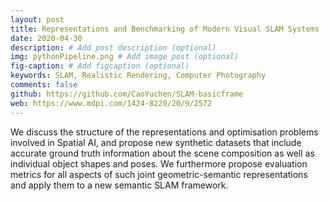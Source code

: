 ```yaml
---
layout: post
title: Representations and Benchmarking of Modern Visual SLAM Systems
date: 2020-04-30
description: # Add post description (optional)
img: pythonPipeline.png # Add image post (optional)
fig-caption: # Add figcaption (optional)
keywords: SLAM, Realistic Rendering, Computer Photography
comments: false
github: https://github.com/CaoYuchen/SLAM-basicframe
web: https://www.mdpi.com/1424-8220/20/9/2572
---
```



We discuss the structure of the representations and optimisation problems involved in Spatial AI, and propose new synthetic datasets that include accurate ground truth information about the scene composition as well as individual object shapes and poses. We furthermore propose evaluation metrics for all aspects of such joint geometric-semantic representations and apply them to a new semantic SLAM framework.